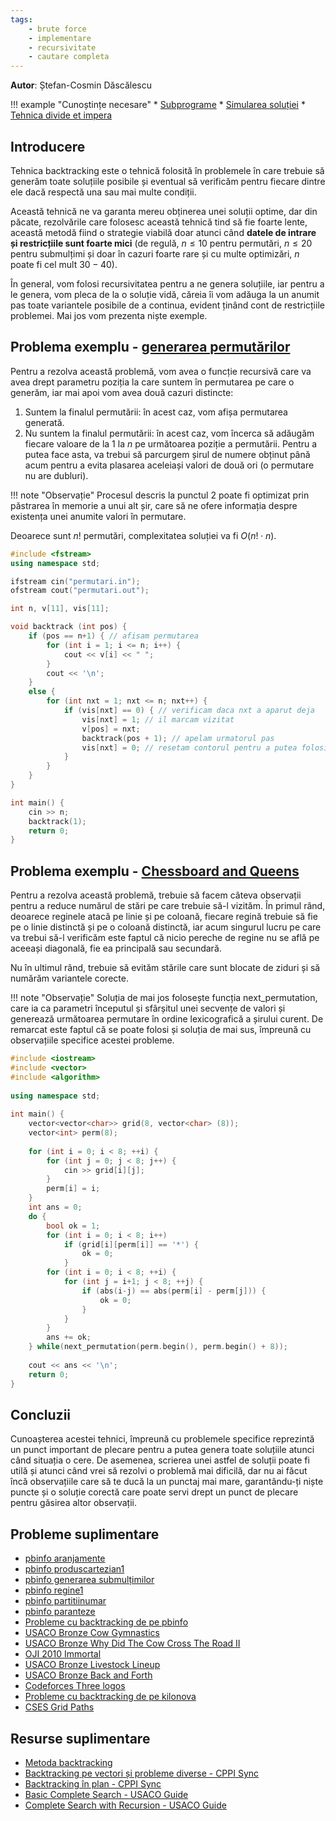 ```yaml
---
tags:
    - brute force
    - implementare
    - recursivitate
    - cautare completa
---
```


**Autor**: Ștefan-Cosmin Dăscălescu

!!! example "Cunoștințe necesare"
    * [Subprograme](https://edu.roalgo.ro/cppintro/functions/)
    * [Simularea soluției](https://edu.roalgo.ro/usor/simulating-solution/)
    * [Tehnica divide et impera](https://edu.roalgo.ro/mediu/divide-et-impera/)

## Introducere

Tehnica backtracking este o tehnică folosită în problemele în care trebuie să generăm toate soluțiile posibile și eventual să verificăm pentru fiecare dintre ele dacă respectă una sau mai multe condiții. 

Această tehnică ne va garanta mereu obținerea unei soluții optime, dar din păcate, rezolvările care folosesc această tehnică tind să fie foarte lente, această metodă fiind o strategie viabilă doar atunci când **datele de intrare și restricțiile sunt foarte mici** (de regulă, $n \leq 10$ pentru permutări, $n \leq 20$ pentru submulțimi și doar în cazuri foarte rare și cu multe optimizări, $n$ poate fi cel mult $30-40$).

În general, vom folosi recursivitatea pentru a ne genera soluțiile, iar pentru a le genera, vom pleca de la o soluție vidă, căreia îi vom adăuga la un anumit pas toate variantele posibile de a continua, evident ținând cont de restricțiile problemei. Mai jos vom prezenta niște exemple.

## Problema exemplu - [generarea permutărilor](https://www.pbinfo.ro/probleme/123/permutari) 

Pentru a rezolva această problemă, vom avea o funcție recursivă care va avea drept parametru poziția la care suntem în permutarea pe care o generăm, iar mai apoi vom avea două cazuri distincte:

1. Suntem la finalul permutării: în acest caz, vom afișa permutarea generată.
2. Nu suntem la finalul permutării: în acest caz, vom încerca să adăugăm fiecare valoare de la $1$ la $n$ pe următoarea poziție a permutării. Pentru a putea face asta, va trebui să parcurgem șirul de numere obținut până acum pentru a evita plasarea aceleiași valori de două ori (o permutare nu are dubluri). 

!!! note "Observație"
    Procesul descris la punctul $2$ poate fi optimizat prin păstrarea în memorie a unui alt șir, care să ne ofere informația despre existența unei anumite valori în permutare. 

Deoarece sunt $n!$ permutări, complexitatea soluției va fi $O(n! \cdot n)$.

```cpp
#include <fstream>
using namespace std;

ifstream cin("permutari.in");
ofstream cout("permutari.out");

int n, v[11], vis[11];

void backtrack (int pos) {
    if (pos == n+1) { // afisam permutarea
        for (int i = 1; i <= n; i++) {
            cout << v[i] << " ";
        }
        cout << '\n';
    }
    else {
        for (int nxt = 1; nxt <= n; nxt++) {
            if (vis[nxt] == 0) { // verificam daca nxt a aparut deja
                vis[nxt] = 1; // il marcam vizitat
                v[pos] = nxt;
                backtrack(pos + 1); // apelam urmatorul pas
                vis[nxt] = 0; // resetam contorul pentru a putea folosi nxt in viitor
            }
        }
    }
}

int main() {
    cin >> n;
    backtrack(1);
    return 0;
}
```

## Problema exemplu - [Chessboard and Queens](https://cses.fi/problemset/task/1624)

Pentru a rezolva această problemă, trebuie să facem câteva observații pentru a reduce numărul de stări pe care trebuie să-l vizităm. În primul rând, deoarece reginele atacă pe linie și pe coloană, fiecare regină trebuie să fie pe o linie distinctă și pe o coloană distinctă, iar acum singurul lucru pe care va trebui să-l verificăm este faptul că nicio pereche de regine nu se află pe aceeași diagonală, fie ea principală sau secundară. 

Nu în ultimul rând, trebuie să evităm stările care sunt blocate de ziduri și să numărăm variantele corecte.

!!! note "Observație"
    Soluția de mai jos folosește funcția next_permutation, care ia ca parametri începutul și sfârșitul unei secvențe de valori și generează următoarea permutare în ordine lexicografică a șirului curent. De remarcat este faptul că se poate folosi și soluția de mai sus, împreună cu observațiile specifice acestei probleme.

```cpp
#include <iostream>
#include <vector>
#include <algorithm>
 
using namespace std;
 
int main() {
    vector<vector<char>> grid(8, vector<char> (8));
    vector<int> perm(8);
    
    for (int i = 0; i < 8; ++i) {
        for (int j = 0; j < 8; j++) {
            cin >> grid[i][j];
        }
        perm[i] = i;
    }
    int ans = 0;
    do {
        bool ok = 1;
        for (int i = 0; i < 8; i++)
            if (grid[i][perm[i]] == '*') {
                ok = 0;
            }
        for (int i = 0; i < 8; ++i) {
            for (int j = i+1; j < 8; ++j) {
                if (abs(i-j) == abs(perm[i] - perm[j])) {
                    ok = 0;
                }
            }
        }
        ans += ok;
    } while(next_permutation(perm.begin(), perm.begin() + 8));
    
    cout << ans << '\n';
    return 0;
}
```

## Concluzii

Cunoașterea acestei tehnici, împreună cu problemele specifice reprezintă un punct important de plecare pentru a putea genera toate soluțiile atunci când situația o cere. De asemenea, scrierea unei astfel de soluții poate fi utilă și atunci când vrei să rezolvi o problemă mai dificilă, dar nu ai făcut încă observațiile care să te ducă la un punctaj mai mare, garantându-ți niște puncte și o soluție corectă care poate servi drept un punct de plecare pentru găsirea altor observații. 

## Probleme suplimentare

* [pbinfo aranjamente](https://www.pbinfo.ro/probleme/196/aranjamente)
* [pbinfo produscartezian1](https://www.pbinfo.ro/probleme/1277/produscartezian1)
* [pbinfo generarea submulțimilor](https://www.pbinfo.ro/probleme/198/submultimi) 
* [pbinfo regine1](https://www.pbinfo.ro/probleme/1281/regine1)
* [pbinfo partitiinumar](https://www.pbinfo.ro/probleme/320/partitiinumar)
* [pbinfo paranteze](https://www.pbinfo.ro/probleme/344/paranteze)
* [Probleme cu backtracking de pe pbinfo](https://www.pbinfo.ro/probleme/categorii/27/backtracking)
* [USACO Bronze Cow Gymnastics](https://usaco.org/index.php?page=viewproblem2&cpid=963)
* [USACO Bronze Why Did The Cow Cross The Road II](https://usaco.org/index.php?page=viewproblem2&cpid=712)
* [OJI 2010 Immortal](https://kilonova.ro/problems/41)
* [USACO Bronze Livestock Lineup](http://www.usaco.org/index.php?page=viewproblem2&cpid=965)
* [USACO Bronze Back and Forth](http://www.usaco.org/index.php?page=viewproblem2&cpid=857)
* [Codeforces Three logos](https://codeforces.com/problemset/problem/581/D)
* [Probleme cu backtracking de pe kilonova](https://kilonova.ro/tags/378)
* [CSES Grid Paths](https://cses.fi/problemset/task/1625)

## Resurse suplimentare

* [Metoda backtracking](https://www.pbinfo.ro/articole/16597/metoda-backtracking)
* [Backtracking pe vectori și probleme diverse - CPPI Sync](https://cppi.sync.ro/materia/backtracking_pe_vectori.html)
* [Backtracking în plan - CPPI Sync](https://cppi.sync.ro/materia/backtracking_in_plan.html)
* [Basic Complete Search - USACO Guide](https://usaco.guide/bronze/intro-complete)
* [Complete Search with Recursion - USACO Guide](https://usaco.guide/bronze/complete-rec)